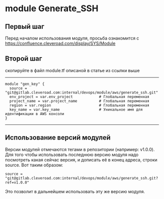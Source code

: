 # module Generate_SSH

## Первый шаг 
Перед началом использования модуля, просьба ознакомится с 
https://confluence.cleveroad.com/display/SYS/Module

## Второй шаг 
скопируйте в файл module.tf описаной в статье из ссылки выше

---

``` 
module "gen_key" {
  source = "git@gitlab.cleveroad.com:internal/devops/module/aws/generate_ssh.git"
  env_project = var.env_project            # Глобальная переменная
  project_name = var.project_name          # Глобальная переменная
  region = var.region                      # Глобальная переменная
  key_name = var.key_name                  # Уникальное имя для идентификации в AWS консоли
}
```

---

## Использование версий модулей
Версии модулей отмечаются тегами в репозитории (например: v1.0.0).
Для того чтобы использовать последнюю версию модуля надо посмотреть какая сейчас версия, и дописать её в конец адреса, строки source. Вот таким образом:
```
source = "git@gitlab.cleveroad.com:internal/devops/module/aws/generate_ssh.git?ref=v1.0.0"
```
Это позволит в дальнейшем использовать эту же версию модуля. 
